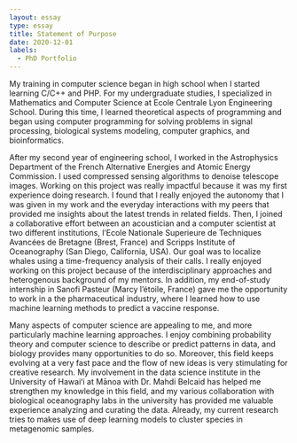 ```yaml
---
layout: essay
type: essay
title: Statement of Purpose
date: 2020-12-01
labels:
  - PhD Portfolio
---
```


My training in computer science began in high school when I started
learning C/C++ and PHP. For my undergraduate studies, I specialized in
Mathematics and Computer Science at Ecole Centrale Lyon Engineering
School. During this time, I learned theoretical aspects of programming
and began using computer programming for solving problems in signal
processing, biological systems modeling, computer graphics, and
bioinformatics. 

After my second year of engineering school, I worked
in the Astrophysics Department of the French Alternative Energies and
Atomic Energy Commission. I used compressed sensing algorithms to
denoise telescope images. Working on this project was really impactful
because it was my first experience doing research. I found that I
really enjoyed the autonomy that I was given in my work and the
everyday interactions with my peers that provided me insights about
the latest trends in related fields. Then, I joined a collaborative
effort between an acoustician and a computer scientist at two
different institutions, l’Ecole Nationale Superieure de Techniques
Avancées de Bretagne (Brest, France) and Scripps Institute of
Oceanography (San Diego, California, USA). Our goal was to localize
whales using a time-frequency analysis of their calls. I really
enjoyed working on this project because of the interdisciplinary
approaches and heterogenous background of my mentors. In addition, my
end-of-study internship in Sanofi Pasteur (Marcy l’étoile, France)
gave me the opportunity to work in a the pharmaceutical industry,
where I learned how to use machine learning methods to predict a
vaccine response.

Many aspects of computer science are appealing to me, and more
particularly machine learning approaches. I enjoy combining
probability theory and computer science to describe or predict
patterns in data, and biology provides many opportunities to do
so. Moreover, this field keeps evolving at a very fast pace and the
flow of new ideas is very stimulating for creative research. My
involvement in the data science institute in the University of Hawaiʻi
at Mānoa with Dr. Mahdi Belcaid has helped me strengthen my knowledge
in this field, and my various collaboration with biological
oceanography labs in the university has provided me valuable
experience analyzing and curating the data. Already, my current
research tries to makes use of deep learning models to cluster species
in metagenomic samples. 
